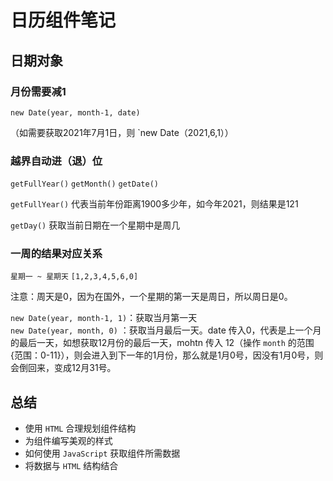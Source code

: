 # 日历组件笔记

## 日期对象

### 月份需要减1

`new Date(year, month-1, date)`

（如需要获取2021年7月1日，则 `new Date（2021,6,1））

### 越界自动进（退）位

`getFullYear()` `getMonth()` `getDate()`

`getFullYear()` 代表当前年份距离1900多少年，如今年2021，则结果是121

`getDay()` 获取当前日期在一个星期中是周几

### 一周的结果对应关系

`星期一 ~ 星期天` `[1,2,3,4,5,6,0]`

注意：周天是0，因为在国外，一个星期的第一天是周日，所以周日是0。

`new Date(year, month-1, 1)`：获取当月第一天  
`new Date(year, month, 0)` ：获取当月最后一天。date 传入0，代表是上一个月的最后一天，如想获取12月份的最后一天，mohtn 传入 12（操作  `month` 的范围{范围：0-11}），则会进入到下一年的1月份，那么就是1月0号，因没有1月0号，则会倒回来，变成12月31号。

## 总结

+ 使用 `HTML` 合理规划组件结构
+ 为组件编写美观的样式
+ 如何使用 `JavaScript` 获取组件所需数据
+ 将数据与 `HTML` 结构结合
